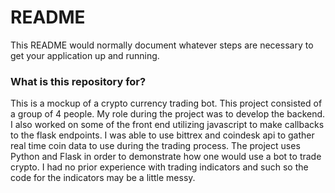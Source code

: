 # README #

This README would normally document whatever steps are necessary to get your application up and running.

### What is this repository for? ###
This is a mockup of a crypto currency trading bot. This project consisted of a group of 4 people. My role during the project was to develop the backend. I also worked on some of the front end utilizing javascript to make callbacks to the flask endpoints. I was able to use bittrex and coindesk api to gather real time coin data to use during the trading process. The project uses Python and Flask in order to demonstrate how one would use a bot to trade crypto. I had no prior experience with trading indicators and such so the code for the indicators may be a little messy.
